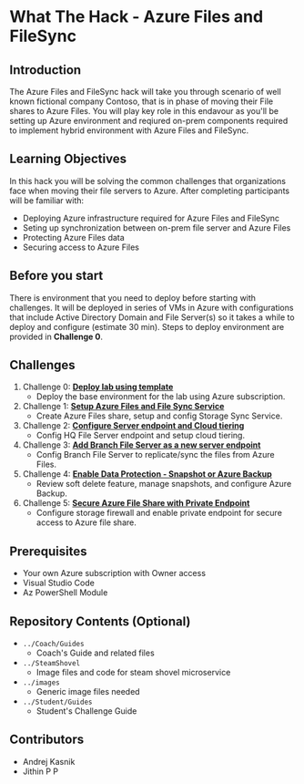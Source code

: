 # What The Hack - Azure Files and FileSync

## Introduction
The Azure Files and FileSync hack will take you through scenario of well known fictional company Contoso, that is in phase of moving their File shares to Azure Files. You will play key role in this endavour as you'll be setting up Azure environment and reqiured on-prem components required to implement hybrid environment with Azure Files and FileSync.

## Learning Objectives
In this hack you will be solving the common challenges that organizations face when moving their file servers to Azure. After completing participants will be familiar with:

- Deploying Azure infrastructure required for Azure Files and FileSync
- Seting up synchronization between on-prem file server and Azure Files
- Protecting Azure Files data
- Securing access to Azure Files

## Before you start
There is environment that you need to deploy before starting with challenges. It will be deployed in series of VMs in Azure with configurations that include Active Directory Domain and File Server(s) so it takes a while to deploy and configure (estimate 30 min). Steps to deploy environment are provided in **Challenge 0**.

## Challenges
1. Challenge 0: **[Deploy lab using template](Student/Challenge-00-lab_setup.md)**
   - Deploy the base environment for the lab using Azure subscription. 
1. Challenge 1: **[Setup Azure Files and File Sync Service](Student/Challenge-01-set_files_and_filesync.md)**
   - Create Azure Files share, setup and config Storage Sync Service.
1. Challenge 2: **[Configure Server endpoint and Cloud tiering](Student/Challenge-02.md)**
   - Config HQ File Server endpoint and setup cloud tiering.
1. Challenge 3: **[Add Branch File Server as a new server endpoint](Student/Challenge-03.md)**
   - Config Branch File Server to replicate/sync the files from Azure Files.
1. Challenge 4: **[Enable Data Protection - Snapshot or Azure Backup](Student/Challenge-04.md)**
   - Review soft delete feature, manage snapshots, and configure Azure Backup.
1. Challenge 5: **[Secure Azure File Share with Private Endpoint](Student/Challenge-04.md)**
   - Configure storage firewall and enable private endpoint for secure access to Azure file share.

## Prerequisites
- Your own Azure subscription with Owner access
- Visual Studio Code
- Az PowerShell Module

## Repository Contents (Optional)
- `../Coach/Guides`
  - Coach's Guide and related files
- `../SteamShovel`
  - Image files and code for steam shovel microservice
- `../images`
  - Generic image files needed
- `../Student/Guides`
  - Student's Challenge Guide

## Contributors
- Andrej Kasnik
- Jithin P P

